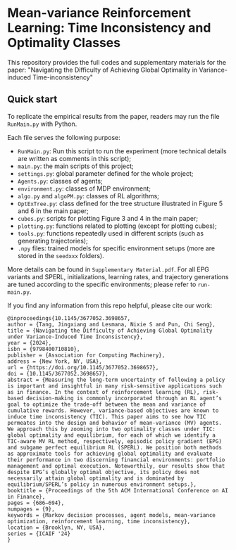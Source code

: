 # Mean-variance Reinforcement Learning: Time Inconsistency and Optimality Classes
This repository provides the full codes and supplementary materials for the paper: "Navigating the Difficulty of Achieving Global Optimality in Variance-induced Time-inconsistency"

## Quick start
To replicate the empirical results from the paper, readers may run the file `RunMain.py` with Python. 

Each file serves the following purpose:
- `RunMain.py`: Run this script to run the experiment (more technical details are written as comments in this script);
- `main.py`: the main scripts of this project;
- `settings.py`: global parameter defined for the whole project;
- `Agents.py`: classes of agents;
- `environment.py`: classes of MDP environment;
- `algo.py` and `algoPM.py`: classes of RL algorithms;
- `OptExTree.py`: class defined for the tree structure illustrated in Figure 5 and 6 in the main paper;
- `cubes.py`: scripts for plotting Figure 3 and 4 in the main paper;
- `plotting.py`: functions related to plotting (except for plotting cubes);
- `tools.py`: functions repeatedly used in different scripts (such as generating trajectories);
- `.npy` files: trained models for specific environment setups (more are stored in the `seedxxx` folders).

More details can be found in `Supplementary Material.pdf`. For all EPG variants and SPERL, initializations, learning rates, and trajectory generations are tuned according to the specific environments; please refer to `run-main.py`.

If you find any information from this repo helpful, please cite our work:
```
@inproceedings{10.1145/3677052.3698657,
author = {Tang, Jingxiang and Lesmana, Nixie S and Pun, Chi Seng},
title = {Navigating the Difficulty of Achieving Global Optimality under Variance-Induced Time Inconsistency},
year = {2024},
isbn = {9798400710810},
publisher = {Association for Computing Machinery},
address = {New York, NY, USA},
url = {https://doi.org/10.1145/3677052.3698657},
doi = {10.1145/3677052.3698657},
abstract = {Measuring the long-term uncertainty of following a policy is important and insightful in many risk-sensitive applications such as in finance. In the context of reinforcement learning (RL), risk-based decision-making is commonly incorporated through an RL agent’s goal to optimize the trade-off between the mean and variance of cumulative rewards. However, variance-based objectives are known to induce time inconsistency (TIC). This paper aims to see how TIC permeates into the design and behavior of mean-variance (MV) agents. We approach this by zooming into two optimality classes under TIC: global optimality and equilibrium, for each of which we identify a TIC-aware MV RL method, respectively, episodic policy gradient (EPG) and subgame perfect equilibrium RL (SPERL). We position both methods as approximate tools for achieving global optimality and evaluate their performance in two discerning financial environments: portfolio management and optimal execution. Noteworthily, our results show that despite EPG’s globally optimal objective, its policy does not necessarily attain global optimality and is dominated by equilibrium/SPERL’s policy in numerous environment setups.},
booktitle = {Proceedings of the 5th ACM International Conference on AI in Finance},
pages = {686–694},
numpages = {9},
keywords = {Markov decision processes, agent models, mean-variance optimization, reinforcement learning, time inconsistency},
location = {Brooklyn, NY, USA},
series = {ICAIF '24}
}
```
